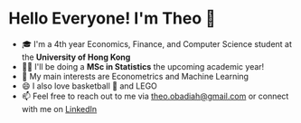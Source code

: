 # Hello Everyone! I'm Theo 👋

- :mortar_board: I'm a 4th year Economics, Finance, and Computer Science student at the **University of Hong Kong**
- :man_scientist: I'll be doing a **MSc in Statistics** the upcoming academic year!
- 🌱 My main interests are Econometrics and Machine Learning
- 😄 I also love basketball :basketball: and LEGO
- 📫 Feel free to reach out to me via theo.obadiah@gmail.com or connect with me on [LinkedIn](https://www.linkedin.com/in/theo-obadiah-teguh)

